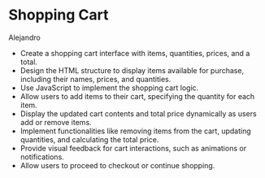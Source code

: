 # Shopping Cart

 Alejandro

- Create a shopping cart interface with items, quantities, prices, and a total.
- Design the HTML structure to display items available for purchase, including their names, prices, and quantities.
- Use JavaScript to implement the shopping cart logic.
- Allow users to add items to their cart, specifying the quantity for each item.
- Display the updated cart contents and total price dynamically as users add or remove items.
- Implement functionalities like removing items from the cart, updating quantities, and calculating the total price.
- Provide visual feedback for cart interactions, such as animations or notifications.
- Allow users to proceed to checkout or continue shopping.
